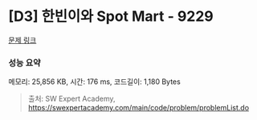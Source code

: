 # [D3] 한빈이와 Spot Mart - 9229 

[문제 링크](https://swexpertacademy.com/main/code/problem/problemDetail.do?contestProbId=AW8Wj7cqbY0DFAXN) 

### 성능 요약

메모리: 25,856 KB, 시간: 176 ms, 코드길이: 1,180 Bytes



> 출처: SW Expert Academy, https://swexpertacademy.com/main/code/problem/problemList.do